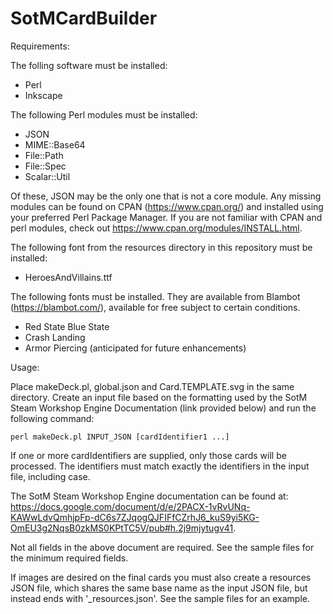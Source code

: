 # SotMCardBuilder

Requirements:

The folling software must be installed:
* Perl
* Inkscape

The following Perl modules must be installed:
* JSON
* MIME::Base64
* File::Path
* File::Spec
* Scalar::Util

Of these, JSON may be the only one that is not a core module.  Any missing modules can be found on CPAN (https://www.cpan.org/) and installed using your preferred Perl Package Manager.  If you are not familiar with CPAN and perl modules, check out https://www.cpan.org/modules/INSTALL.html.

The following font from the resources directory in this repository must be installed:
* HeroesAndVillains.ttf

The following fonts must be installed.  They are available from Blambot (https://blambot.com/), available for free subject to certain conditions.
 * Red State Blue State
 * Crash Landing
 * Armor Piercing (anticipated for future enhancements)

Usage:

Place makeDeck.pl, global.json and Card.TEMPLATE.svg in the same directory.  Create an input file based on the formatting used by the SotM Steam Workshop Engine Documentation (link provided below) and run the following command:

	perl makeDeck.pl INPUT_JSON [cardIdentifier1 ...]

If one or more cardIdentifiers are supplied, only those cards will be processed.  The identifiers must match exactly the identifiers in the input file, including case.

The SotM Steam Workshop Engine documentation can be found at:	
https://docs.google.com/document/d/e/2PACX-1vRvUNq-KAWwLdvQmhjpFp-dC6s7ZJqogQJFIFfCZrhJ6_kuS9yi5KG-OmEU3g2NqsB0zkMS0KPtTC5V/pub#h.2j9mjytugv41.

Not all fields in the above document are required.  See the sample files for the minimum required fields.

If images are desired on the final cards you must also create a resources JSON file, which shares the same base name as the input JSON file, but instead 
ends with '_resources.json'.   See the sample files for an example.


